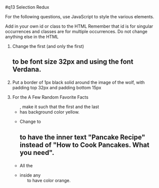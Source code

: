 #q13 Selection Redux

For the following questions, use JavaScript to style the various elements.

Add in your own id or class to the HTML Remember that id is for singular occurrences and classes are for multiple occurrences. Do not change anything else in the HTML

1. Change the first (and only the first) <h2> to be font size 32px and using the font Verdana.

2. Put a border of 1px black solid around the image of the wolf, with padding top 32px and padding bottom 15px

3. For the A Few Random Favorite Facts <ul>, make it such that the first and the last <li> has background color yellow.

4. Change to <h2> to have the inner text "Pancake Recipe" instead of "How to Cook Pancakes. What you need".

5. All the <li> inside any <ol> to have color orange.
